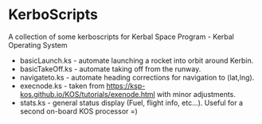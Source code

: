 # KerboScripts
A collection of some kerboscripts for Kerbal Space Program - Kerbal Operating System

- basicLaunch.ks - automate launching a rocket into orbit around Kerbin.
- basicTakeOff.ks - automate taking off from the runway.
- navigateto.ks - automate heading corrections for navigation to (lat,lng).
- execnode.ks - taken from https://ksp-kos.github.io/KOS/tutorials/exenode.html with minor adjustments.
- stats.ks - general status display (Fuel, flight info, etc...).  Useful for a second on-board KOS processor =)
